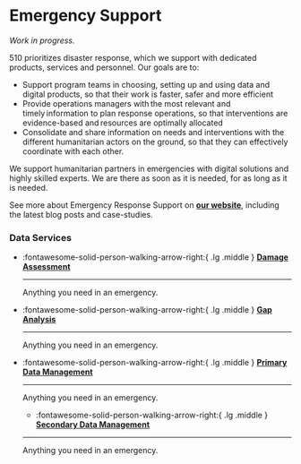 # Emergency Support

*Work in progress.*

510 prioritizes disaster response, which we support with dedicated products, services and personnel. Our goals are to:  

* Support program teams in choosing, setting up and using data and digital products, so that their work is faster, safer and more efficient
* Provide operations managers with the most relevant and timely information to plan response operations, so that interventions are evidence-based and resources are optimally allocated
* Consolidate and share information on needs and interventions with the different humanitarian actors on the ground, so that they can effectively coordinate with each other.

We support humanitarian partners in emergencies with digital solutions and highly skilled experts. We are there as soon as it is needed, for as long as it is needed. 

See more about Emergency Response Support on **[our website](https://510.global/emergency-support/)**, including the latest blog posts and case-studies.

### Data Services
<!-- markdownlint-disable -->
<div class="grid cards" markdown>
  
-   :fontawesome-solid-person-walking-arrow-right:{ .lg .middle } [__Damage Assessment__](ada.md)

    ---

    Anything you need in an emergency.

-   :fontawesome-solid-person-walking-arrow-right:{ .lg .middle } [__Gap Analysis__](gap_analysis.md)

    ---

    Anything you need in an emergency.

-   :fontawesome-solid-person-walking-arrow-right:{ .lg .middle } [__Primary Data Management__](primary.md)

    ---

    Anything you need in an emergency.

    -   :fontawesome-solid-person-walking-arrow-right:{ .lg .middle } [__Secondary Data Management__](secondary.md)

    ---

    Anything you need in an emergency.
